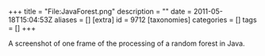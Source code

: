+++
title = "File:JavaForest.png"
description = ""
date = 2011-05-18T15:04:53Z
aliases = []
[extra]
id = 9712
[taxonomies]
categories = []
tags = []
+++

A screenshot of one frame of the processing of a random forest in Java.
